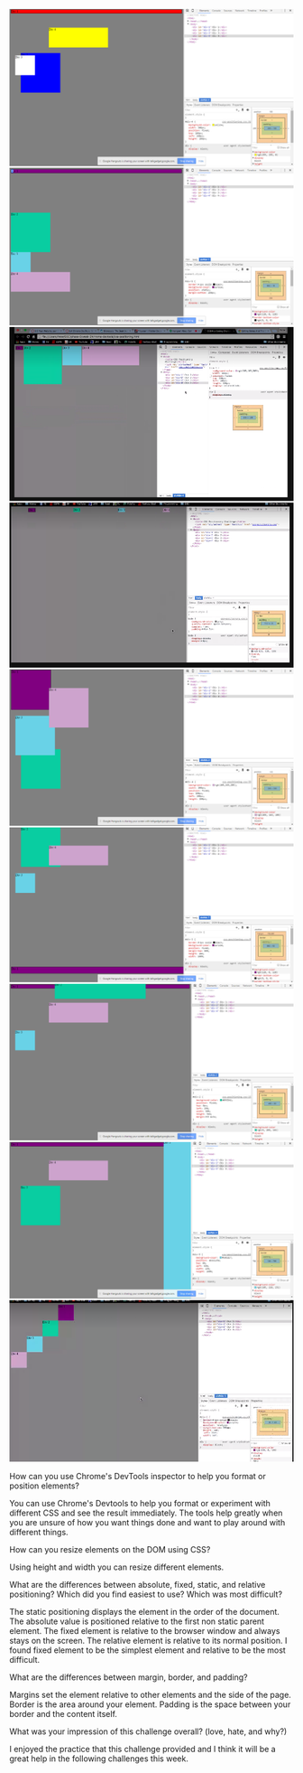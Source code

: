 ![Step1](https://github.com/Petey101/phase0/blob/master/week-3/chrome-devtools/imgs/Step1.PNG)
![Step2](https://github.com/Petey101/phase0/blob/master/week-3/chrome-devtools/imgs/Step2.PNG)
![Step3](https://github.com/Petey101/phase0/blob/master/week-3/chrome-devtools/imgs/Step3.PNG)
![Step4](https://github.com/Petey101/phase0/blob/master/week-3/chrome-devtools/imgs/Step4.PNG)
![Step5](https://github.com/Petey101/phase0/blob/master/week-3/chrome-devtools/imgs/Step5.PNG)
![Step6](https://github.com/Petey101/phase0/blob/master/week-3/chrome-devtools/imgs/Step6.PNG)
![Step7](https://github.com/Petey101/phase0/blob/master/week-3/chrome-devtools/imgs/Step7.PNG)
![Step8](https://github.com/Petey101/phase0/blob/master/week-3/chrome-devtools/imgs/Step8.PNG)
![Step9](https://github.com/Petey101/phase0/blob/master/week-3/chrome-devtools/imgs/Step9.PNG)

How can you use Chrome's DevTools inspector to help you format or position elements?

You can use Chrome's Devtools to help you format or experiment with different CSS and see the result immediately. The tools help greatly when you are unsure of how you want things done and want to play around with different things.

How can you resize elements on the DOM using CSS?

Using height and width you can resize different elements.

What are the differences between absolute, fixed, static, and relative positioning? Which did you find easiest to use? Which was most difficult?

The static positioning displays the element in the order of the document. The absolute value is positioned relative to the first non static parent element. The fixed element is relative to the browser window and always stays on the screen. The relative element is relative to its normal position. 
I found fixed element to be the simplest element and relative to be the most difficult. 

What are the differences between margin, border, and padding?

Margins set the element relative to other elements and the side of the page. Border is the area around your element. Padding is the space between your border and the content itself.

What was your impression of this challenge overall? (love, hate, and why?)

I enjoyed the practice that this challenge provided and I think it will be a great help in the following challenges this week.
